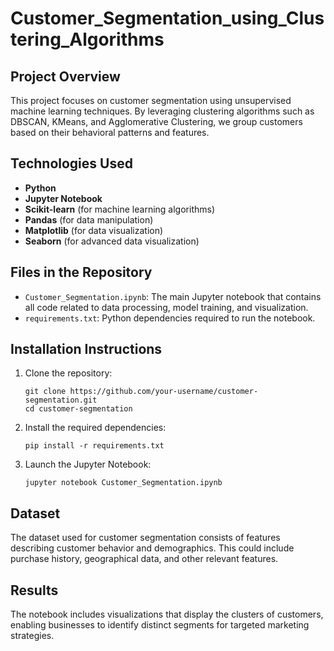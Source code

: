 # Customer_Segmentation_using_Clustering_Algorithms

## Project Overview
This project focuses on customer segmentation using unsupervised machine learning techniques. By leveraging clustering algorithms such as DBSCAN, KMeans, and Agglomerative Clustering, we group customers based on their behavioral patterns and features.

## Technologies Used
- **Python**
- **Jupyter Notebook**
- **Scikit-learn** (for machine learning algorithms)
- **Pandas** (for data manipulation)
- **Matplotlib** (for data visualization)
- **Seaborn** (for advanced data visualization)

## Files in the Repository
- `Customer_Segmentation.ipynb`: The main Jupyter notebook that contains all code related to data processing, model training, and visualization.
- `requirements.txt`: Python dependencies required to run the notebook.

## Installation Instructions
1. Clone the repository:
   ```
   git clone https://github.com/your-username/customer-segmentation.git
   cd customer-segmentation
   ```

2. Install the required dependencies:
   ```
   pip install -r requirements.txt
   ```

3. Launch the Jupyter Notebook:
   ```
   jupyter notebook Customer_Segmentation.ipynb
   ```

## Dataset
The dataset used for customer segmentation consists of features describing customer behavior and demographics. This could include purchase history, geographical data, and other relevant features.

## Results
The notebook includes visualizations that display the clusters of customers, enabling businesses to identify distinct segments for targeted marketing strategies.


